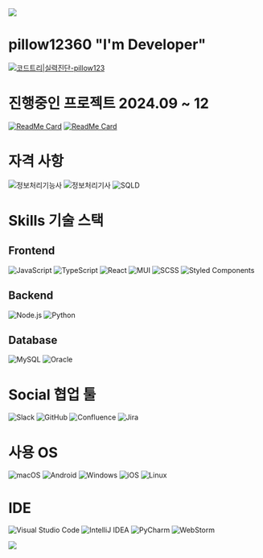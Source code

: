 <div align=left>

<img src="https://capsule-render.vercel.app/api?type=waving&color=BDBDC8&height=150&section=header" />

# pillow12360 "I'm Developer" 
[![코드트리|실력진단-pillow123](https://banner.codetree.ai/v1/banner/pillow123)](https://www.codetree.ai/profiles/pillow123)


# 진행중인 프로젝트 2024.09 ~ 12
[![ReadMe Card](https://github-readme-stats.vercel.app/api/pin/?username=urinaner&repo=sejong-dibb)](https://github.com/urinaner/sejong-dibb)
[![ReadMe Card](https://github-readme-stats.vercel.app/api/pin/?username=sungwon2598&repo=moya)](https://github.com/sungwon2598/moya)

# 자격 사항
![정보처리기능사](https://img.shields.io/badge/정보처리기능사-22.07-4A154B?style=for-the-badge&logo=checkmarx&logoColor=white)
![정보처리기사](https://img.shields.io/badge/정보처리기사-24.09-0052CC?style=for-the-badge&logo=checkmarx&logoColor=white)
![SQLD](https://img.shields.io/badge/SQLD-24.10-F80000?style=for-the-badge&logo=checkmarx&logoColor=white)


# Skills 기술 스택

## Frontend
![JavaScript](https://img.shields.io/badge/JavaScript-F7DF1E?style=for-the-badge&logo=JavaScript&logoColor=white)
![TypeScript](https://img.shields.io/badge/TypeScript-007ACC?style=for-the-badge&logo=typescript&logoColor=white)
![React](https://img.shields.io/badge/React-20232A?style=for-the-badge&logo=react&logoColor=61DAFB)
![MUI](https://img.shields.io/badge/MUI-007FFF?style=for-the-badge&logo=mui&logoColor=white)
![SCSS](https://img.shields.io/badge/SCSS-CC6699?style=for-the-badge&logo=sass&logoColor=white)
![Styled Components](https://img.shields.io/badge/Styled--Components-DB7093?style=for-the-badge&logo=styled-components&logoColor=white)

## Backend
![Node.js](https://img.shields.io/badge/Node.js-43853D?style=for-the-badge&logo=node.js&logoColor=white)
![Python](https://img.shields.io/badge/Python-3776AB?style=for-the-badge&logo=python&logoColor=white)

## Database
![MySQL](https://img.shields.io/badge/MySQL-00000F?style=for-the-badge&logo=mysql&logoColor=white)
![Oracle](https://img.shields.io/badge/Oracle-F80000?style=for-the-badge&logo=oracle&logoColor=white)

# Social 협업 툴
![Slack](https://img.shields.io/badge/Slack-4A154B?style=for-the-badge&logo=slack&logoColor=white)
![GitHub](https://img.shields.io/badge/GitHub-100000?style=for-the-badge&logo=github&logoColor=white)
![Confluence](https://img.shields.io/badge/Confluence-172B4D?style=for-the-badge&logo=confluence&logoColor=white)
![Jira](https://img.shields.io/badge/Jira-0052CC?style=for-the-badge&logo=jira&logoColor=white)

# 사용 OS
![macOS](https://img.shields.io/badge/mac%20os-000000?style=for-the-badge&logo=apple&logoColor=white)
![Android](https://img.shields.io/badge/Android-3DDC84?style=for-the-badge&logo=android&logoColor=white)
![Windows](https://img.shields.io/badge/Windows-0078D6?style=for-the-badge&logo=windows&logoColor=white)
![iOS](https://img.shields.io/badge/iOS-000000?style=for-the-badge&logo=ios&logoColor=white)
![Linux](https://img.shields.io/badge/Linux-FCC624?style=for-the-badge&logo=linux&logoColor=black)

# IDE

![Visual Studio Code](https://img.shields.io/badge/Visual_Studio_Code-0078D4?style=for-the-badge&logo=visual%20studio%20code&logoColor=white)
![IntelliJ IDEA](https://img.shields.io/badge/IntelliJ_IDEA-000000.svg?style=for-the-badge&logo=intellij-idea&logoColor=white)
![PyCharm](https://img.shields.io/badge/PyCharm-000000.svg?&style=for-the-badge&logo=PyCharm&logoColor=white)
![WebStorm](https://img.shields.io/badge/WebStorm-000000?style=for-the-badge&logo=WebStorm&logoColor=white)

<img src="https://capsule-render.vercel.app/api?type=waving&color=BDBDC8&height=150&section=footer" />


</div>
